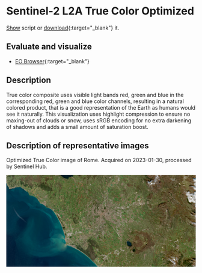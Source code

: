 # Sentinel-2 L2A True Color Optimized
<a href="#" id='togglescript'>Show</a> script or [download](script.js){:target="_blank"} it.
<div id='script_view' style="display:none">
{% highlight javascript %}
{% include_relative script.js %}
{% endhighlight %}
</div>

## Evaluate and visualize

- [EO Browser](https://sentinelshare.page.link/VdxC){:target="_blank"}   

## Description

True color composite uses visible light bands red, green and blue in the corresponding red, green and blue color channels, resulting in a natural colored product, that is a good representation of the Earth as humans would see it naturally. This visualization uses highlight compression to ensure no maxing-out of clouds or snow, uses sRGB encoding for no extra darkening of shadows and adds a small amount of saturation boost.

## Description of representative images

Optimized True Color image of Rome. Acquired on 2023-01-30, processed by Sentinel Hub. 

![S2-L2A True Color Optimized](fig/fig1.png)